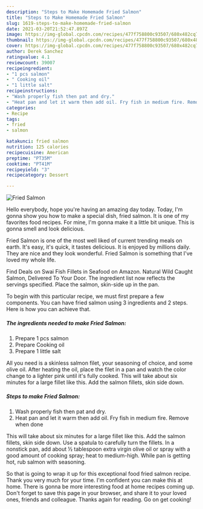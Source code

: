 ```yaml
---
description: "Steps to Make Homemade Fried Salmon"
title: "Steps to Make Homemade Fried Salmon"
slug: 1619-steps-to-make-homemade-fried-salmon
date: 2021-03-20T21:52:47.897Z
image: https://img-global.cpcdn.com/recipes/477f758800c93507/680x482cq70/fried-salmon-recipe-main-photo.jpg
thumbnail: https://img-global.cpcdn.com/recipes/477f758800c93507/680x482cq70/fried-salmon-recipe-main-photo.jpg
cover: https://img-global.cpcdn.com/recipes/477f758800c93507/680x482cq70/fried-salmon-recipe-main-photo.jpg
author: Derek Sanchez
ratingvalue: 4.1
reviewcount: 39007
recipeingredient:
- "1 pcs salmon"
- " Cooking oil"
- "1 little salt"
recipeinstructions:
- "Wash properly fish then pat and dry."
- "Heat pan and let it warm then add oil. Fry fish in medium fire. Remove when done"
categories:
- Recipe
tags:
- fried
- salmon

katakunci: fried salmon 
nutrition: 125 calories
recipecuisine: American
preptime: "PT35M"
cooktime: "PT41M"
recipeyield: "3"
recipecategory: Dessert

---
```



![Fried Salmon](https://img-global.cpcdn.com/recipes/477f758800c93507/680x482cq70/fried-salmon-recipe-main-photo.jpg)

Hello everybody, hope you're having an amazing day today. Today, I'm gonna show you how to make a special dish, fried salmon. It is one of my favorites food recipes. For mine, I'm gonna make it a little bit unique. This is gonna smell and look delicious.

Fried Salmon is one of the most well liked of current trending meals on earth. It's easy, it's quick, it tastes delicious. It is enjoyed by millions daily. They are nice and they look wonderful. Fried Salmon is something that I've loved my whole life.

Find Deals on Swai Fish Fillets in Seafood on Amazon. Natural Wild Caught Salmon, Delivered To Your Door. The ingredient list now reflects the servings specified. Place the salmon, skin-side up in the pan.


To begin with this particular recipe, we must first prepare a few components. You can have fried salmon using 3 ingredients and 2 steps. Here is how you can achieve that.

<!--inarticleads1-->

##### The ingredients needed to make Fried Salmon:

1. Prepare 1 pcs salmon
1. Prepare  Cooking oil
1. Prepare 1 little salt


All you need is a skinless salmon filet, your seasoning of choice, and some olive oil. After heating the oil, place the filet in a pan and watch the color change to a lighter pink until it&#39;s fully cooked. This will take about six minutes for a large fillet like this. Add the salmon fillets, skin side down. 

<!--inarticleads2-->

##### Steps to make Fried Salmon:

1. Wash properly fish then pat and dry.
1. Heat pan and let it warm then add oil. Fry fish in medium fire. Remove when done


This will take about six minutes for a large fillet like this. Add the salmon fillets, skin side down. Use a spatula to carefully turn the fillets. In a nonstick pan, add about ½ tablespoon extra virgin olive oil or spray with a good amount of cooking spray; heat to medium-high. While pan is getting hot, rub salmon with seasoning. 

So that is going to wrap it up for this exceptional food fried salmon recipe. Thank you very much for your time. I'm confident you can make this at home. There is gonna be more interesting food at home recipes coming up. Don't forget to save this page in your browser, and share it to your loved ones, friends and colleague. Thanks again for reading. Go on get cooking!

